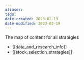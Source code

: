 ```yaml
---
aliases: 
tags: 
date created: 2023-02-19
date modified: 2023-02-19
---
```


The map of content for all strategies

- [[data_and_research_info]]
- [[stock_selection_strategies]]
